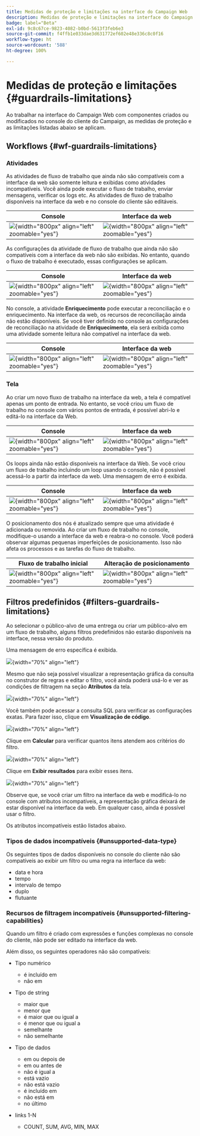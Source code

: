 ```yaml
---
title: Medidas de proteção e limitações na interface do Campaign Web
description: Medidas de proteção e limitações na interface do Campaign Web
badge: label="Beta"
exl-id: 9c8c67ce-9823-4082-b0bd-5613f3feb6e3
source-git-commit: f4ffb1e033dae3d631772ef602e48e336c8c0f16
workflow-type: ht
source-wordcount: '588'
ht-degree: 100%

---
```


# Medidas de proteção e limitações {#guardrails-limitations}

Ao trabalhar na interface do Campaign Web com componentes criados ou modificados no console do cliente do Campaign, as medidas de proteção e as limitações listadas abaixo se aplicam.

## Workflows {#wf-guardrails-limitations}

### Atividades

As atividades de fluxo de trabalho que ainda não são compatíveis com a interface da web são somente leitura e exibidas como atividades incompatíveis. Você ainda pode executar o fluxo de trabalho, enviar mensagens, verificar os logs etc. As atividades de fluxo de trabalho disponíveis na interface da web e no console do cliente são editáveis.

| Console | Interface da web |
| --- | --- |
| ![](assets/limitations-activities-console.png){width="800px" align="left" zoomable="yes"} | ![](assets/limitations-activities-web.png){width="800px" align="left" zoomable="yes"} |

As configurações da atividade de fluxo de trabalho que ainda não são compatíveis com a interface da web não são exibidas. No entanto, quando o fluxo de trabalho é executado, essas configurações se aplicam.

| Console | Interface da web |
| --- | --- |
| ![](assets/limitations-options-console.png){width="800px" align="left" zoomable="yes"} | ![](assets/limitations-options-web.png){width="800px" align="left" zoomable="yes"} |

No console, a atividade **Enriquecimento** pode executar a reconciliação e o enriquecimento. Na interface da web, os recursos de reconciliação ainda não estão disponíveis. Se você tiver definido no console as configurações de reconciliação na atividade de **Enriquecimento**, ela será exibida como uma atividade somente leitura não compatível na interface da web.

| Console | Interface da web |
| --- | --- |
| ![](assets/limitations-options-console.png){width="800px" align="left" zoomable="yes"} | ![](assets/limitations-options-web.png){width="800px" align="left" zoomable="yes"} |

### Tela

Ao criar um novo fluxo de trabalho na interface da web, a tela é compatível apenas um ponto de entrada. No entanto, se você criou um fluxo de trabalho no console com vários pontos de entrada, é possível abri-lo e editá-lo na interface da Web.

| Console | Interface da web |
| --- | --- |
| ![](assets/limitations-multiple-console.png){width="800px" align="left" zoomable="yes"} | ![](assets/limitations-multiple-web.png){width="800px" align="left" zoomable="yes"} |

Os loops ainda não estão disponíveis na interface da Web. Se você criou um fluxo de trabalho incluindo um loop usando o console, não é possível acessá-lo a partir da interface da web. Uma mensagem de erro é exibida.

| Console | Interface da web |
| --- | --- |
| ![](assets/limitations-loops-console.png){width="800px" align="left" zoomable="yes"} | ![](assets/limitations-loops-web.png){width="800px" align="left" zoomable="yes"} |

O posicionamento dos nós é atualizado sempre que uma atividade é adicionada ou removida. Ao criar um fluxo de trabalho no console, modifique-o usando a interface da web e reabra-o no console. Você poderá observar algumas pequenas imperfeições de posicionamento. Isso não afeta os processos e as tarefas do fluxo de trabalho.

| Fluxo de trabalho inicial | Alteração de posicionamento |
| --- | --- |
| ![](assets/limitations-positioning1.png){width="800px" align="left" zoomable="yes"} | ![](assets/limitations-positioning2.png){width="800px" align="left" zoomable="yes"} |

## Filtros predefinidos {#filters-guardrails-limitations}

Ao selecionar o público-alvo de uma entrega ou criar um público-alvo em um fluxo de trabalho, alguns filtros predefinidos não estarão disponíveis na interface, nessa versão do produto.

Uma mensagem de erro específica é exibida.

![](assets/filter-unavailable.png){width="70%" align="left"}

Mesmo que não seja possível visualizar a representação gráfica da consulta no construtor de regras e editar o filtro, você ainda poderá usá-lo e ver as condições de filtragem na seção **Atributos** da tela.

![](assets/rule-edit.png){width="70%" align="left"}

Você também pode acessar a consulta SQL para verificar as configurações exatas. Para fazer isso, clique em **Visualização de código**.

![](assets/rule-code-view.png){width="70%" align="left"}

Clique em **Calcular** para verificar quantos itens atendem aos critérios do filtro.

![](assets/rule-calculate.png){width="70%" align="left"}

Clique em **Exibir resultados** para exibir esses itens.

![](assets/rule-view-results.png){width="70%" align="left"}

Observe que, se você criar um filtro na interface da web e modificá-lo no console com atributos incompatíveis, a representação gráfica deixará de estar disponível na interface da web. Em qualquer caso, ainda é possível usar o filtro.

Os atributos incompatíveis estão listados abaixo.

### Tipos de dados incompatíveis {#unsupported-data-type}

Os seguintes tipos de dados disponíveis no console do cliente não são compatíveis ao exibir um filtro ou uma regra na interface da web:

* data e hora
* tempo
* intervalo de tempo
* duplo
* flutuante

### Recursos de filtragem incompatíveis {#unsupported-filtering-capabilities}

Quando um filtro é criado com expressões e funções complexas no console do cliente, não pode ser editado na interface da web.

Além disso, os seguintes operadores não são compatíveis:

* Tipo numérico
   * é incluído em
   * não em

* Tipo de string
   * maior que
   * menor que
   * é maior que ou igual a
   * é menor que ou igual a
   * semelhante
   * não semelhante

* Tipo de dados
   * em ou depois de
   * em ou antes de
   * não é igual a
   * está vazio
   * não está vazio
   * é incluído em
   * não está em
   * no último

* links 1-N
   * COUNT, SUM, AVG, MIN, MAX
